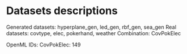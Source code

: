 # Datasets descriptions

Generated datasets: hyperplane_gen, led_gen, rbf_gen, sea_gen
Real datasets: covtype, elec, pokerhand, weather
Combination: CovPokElec


OpenML IDs:
CovPokElec: 149
